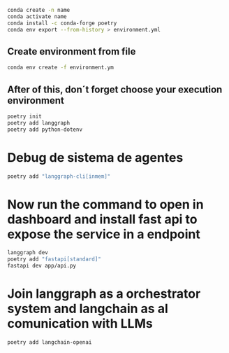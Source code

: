 ```bash
conda create -n name
conda activate name
conda install -c conda-forge poetry
conda env export --from-history > environment.yml
```

## Create environment from file

```bash
conda env create -f environment.ym
```

## After of this, don´t forget choose your execution environment

```bash
poetry init
poetry add langgraph
poetry add python-dotenv
```

# Debug de sistema de agentes

```bash
poetry add "langgraph-cli[inmem]"
```

# Now run the command to open in dashboard and install fast api to expose the service in a endpoint

```bash
langgraph dev
poetry add "fastapi[standard]"
fastapi dev app/api.py
```

# Join langgraph as a orchestrator system and langchain as al comunication with LLMs

```bash
poetry add langchain-openai
```
